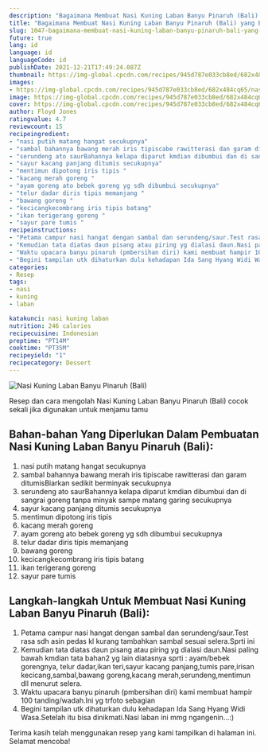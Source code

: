 ```yaml
---
description: "Bagaimana Membuat Nasi Kuning Laban Banyu Pinaruh (Bali) yang Bikin Ngiler"
title: "Bagaimana Membuat Nasi Kuning Laban Banyu Pinaruh (Bali) yang Bikin Ngiler"
slug: 1047-bagaimana-membuat-nasi-kuning-laban-banyu-pinaruh-bali-yang-bikin-ngiler
future: true
lang: id
language: id
languageCode: id
publishDate: 2021-12-21T17:49:24.087Z 
thumbnail: https://img-global.cpcdn.com/recipes/945d787e033cb8ed/682x484cq65/nasi-kuning-laban-banyu-pinaruh-bali-foto-resep-utama.png
images:
- https://img-global.cpcdn.com/recipes/945d787e033cb8ed/682x484cq65/nasi-kuning-laban-banyu-pinaruh-bali-foto-resep-utama.png
image: https://img-global.cpcdn.com/recipes/945d787e033cb8ed/682x484cq65/nasi-kuning-laban-banyu-pinaruh-bali-foto-resep-utama.png
cover: https://img-global.cpcdn.com/recipes/945d787e033cb8ed/682x484cq65/nasi-kuning-laban-banyu-pinaruh-bali-foto-resep-utama.png
author: Floyd Jones
ratingvalue: 4.7
reviewcount: 15
recipeingredient:
- "nasi putih matang hangat secukupnya"
- "sambal bahannya bawang merah iris tipiscabe rawitterasi dan garam ditumisBiarkan sedikit berminyak secukupnya"
- "serundeng ato saurBahannya kelapa diparut kmdian dibumbui dan di sangrai goreng tanpa minyak sampe matang garing secukupnya"
- "sayur kacang panjang ditumis secukupnya"
- "mentimun dipotong iris tipis "
- "kacang merah goreng "
- "ayam goreng ato bebek goreng yg sdh dibumbui secukupnya"
- "telur dadar diris tipis memanjang "
- "bawang goreng "
- "kecicangkecombrang iris tipis batang"
- "ikan terigerang goreng "
- "sayur pare tumis "
recipeinstructions:
- "Petama campur nasi hangat dengan sambal dan serundeng/saur.Test rasa sdh asin pedas kl kurang tambahkan sambal sesuai selera.Sprti ini"
- "Kemudian tata diatas daun pisang atau piring yg dialasi daun.Nasi paling bawah kmdian tata bahan2 yg lain diatasnya sprti : ayam/bebek gorengnya, telur dadar,ikan teri,sayur kacang panjang,tumis pare,irisan kecicang,sambal,bawang goreng,kacang merah,serundeng,mentimun dll menurut selera."
- "Waktu upacara banyu pinaruh (pmbersihan diri) kami membuat hampir 100 tanding/wadah.Ini yg trfoto sebagian"
- "Begini tampilan utk dihaturkan dulu kehadapan Ida Sang Hyang Widi Wasa.Setelah itu bisa dinikmati.Nasi laban ini mmg ngangenin...:)"
categories:
- Resep
tags:
- nasi
- kuning
- laban

katakunci: nasi kuning laban 
nutrition: 246 calories
recipecuisine: Indonesian
preptime: "PT14M"
cooktime: "PT35M"
recipeyield: "1"
recipecategory: Dessert
---
```



![Nasi Kuning Laban Banyu Pinaruh (Bali)](https://img-global.cpcdn.com/recipes/945d787e033cb8ed/682x484cq65/nasi-kuning-laban-banyu-pinaruh-bali-foto-resep-utama.png)

Resep dan cara mengolah  Nasi Kuning Laban Banyu Pinaruh (Bali) cocok sekali jika digunakan untuk menjamu tamu

<!--inarticleads1-->

## Bahan-bahan Yang Diperlukan Dalam Pembuatan Nasi Kuning Laban Banyu Pinaruh (Bali):

1. nasi putih matang hangat secukupnya
1. sambal bahannya bawang merah iris tipiscabe rawitterasi dan garam ditumisBiarkan sedikit berminyak secukupnya
1. serundeng ato saurBahannya kelapa diparut kmdian dibumbui dan di sangrai goreng tanpa minyak sampe matang garing secukupnya
1. sayur kacang panjang ditumis secukupnya
1. mentimun dipotong iris tipis 
1. kacang merah goreng 
1. ayam goreng ato bebek goreng yg sdh dibumbui secukupnya
1. telur dadar diris tipis memanjang 
1. bawang goreng 
1. kecicangkecombrang iris tipis batang
1. ikan terigerang goreng 
1. sayur pare tumis 



<!--inarticleads2-->

## Langkah-langkah Untuk Membuat Nasi Kuning Laban Banyu Pinaruh (Bali):

1. Petama campur nasi hangat dengan sambal dan serundeng/saur.Test rasa sdh asin pedas kl kurang tambahkan sambal sesuai selera.Sprti ini
1. Kemudian tata diatas daun pisang atau piring yg dialasi daun.Nasi paling bawah kmdian tata bahan2 yg lain diatasnya sprti : ayam/bebek gorengnya, telur dadar,ikan teri,sayur kacang panjang,tumis pare,irisan kecicang,sambal,bawang goreng,kacang merah,serundeng,mentimun dll menurut selera.
1. Waktu upacara banyu pinaruh (pmbersihan diri) kami membuat hampir 100 tanding/wadah.Ini yg trfoto sebagian
1. Begini tampilan utk dihaturkan dulu kehadapan Ida Sang Hyang Widi Wasa.Setelah itu bisa dinikmati.Nasi laban ini mmg ngangenin...:)




Terima kasih telah menggunakan resep yang kami tampilkan di halaman ini. Selamat mencoba!
